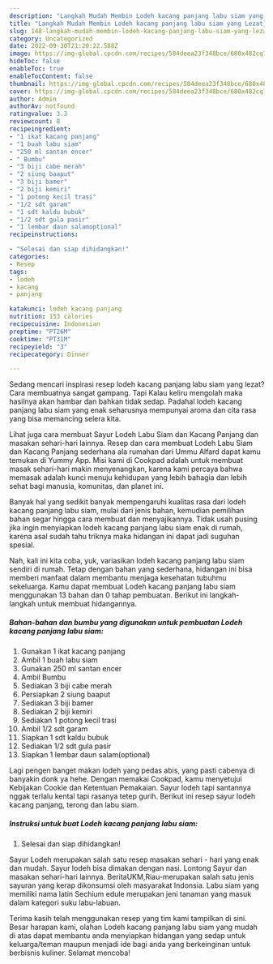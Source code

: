 ```yaml
---
description: "Langkah Mudah Membin Lodeh kacang panjang labu siam yang Lezat}"
title: "Langkah Mudah Membin Lodeh kacang panjang labu siam yang Lezat}"
slug: 148-langkah-mudah-membin-lodeh-kacang-panjang-labu-siam-yang-lezat
category: Uncategorized
date: 2022-09-30T21:20:22.588Z
image: https://img-global.cpcdn.com/recipes/584deea23f348bce/680x482cq70/lodeh-kacang-panjang-labu-siam-foto-resep-utama.jpg
hideToc: false
enableToc: true
enableTocContent: false
thumbnail: https://img-global.cpcdn.com/recipes/584deea23f348bce/680x482cq70/lodeh-kacang-panjang-labu-siam-foto-resep-utama.jpg
cover: https://img-global.cpcdn.com/recipes/584deea23f348bce/680x482cq70/lodeh-kacang-panjang-labu-siam-foto-resep-utama.jpg
author: Admin
authorAv: notfound
ratingvalue: 3.3
reviewcount: 8
recipeingredient:
- "1 ikat kacang panjang"
- "1 buah labu siam"
- "250 ml santan encer"
- " Bumbu"
- "3 biji cabe merah"
- "2 siung baaput"
- "3 biji bamer"
- "2 biji kemiri"
- "1 potong kecil trasi"
- "1/2 sdt garam"
- "1 sdt kaldu bubuk"
- "1/2 sdt gula pasir"
- "1 lembar daun salamoptional"
recipeinstructions:

- "Selesai dan siap dihidangkan!"
categories:
- Resep
tags:
- lodeh
- kacang
- panjang

katakunci: lodeh kacang panjang 
nutrition: 153 calories
recipecuisine: Indonesian
preptime: "PT26M"
cooktime: "PT31M"
recipeyield: "3"
recipecategory: Dinner

---
```



Sedang mencari inspirasi resep lodeh kacang panjang labu siam yang lezat? Cara membuatnya sangat gampang. Tapi Kalau keliru mengolah maka hasilnya akan hambar dan bahkan tidak sedap. Padahal lodeh kacang panjang labu siam yang enak seharusnya mempunyai aroma dan cita rasa yang bisa memancing selera kita.


Lihat juga cara membuat Sayur Lodeh Labu Siam dan Kacang Panjang dan masakan sehari-hari lainnya. Resep dan cara membuat Lodeh Labu Siam dan Kacang Panjang sederhana ala rumahan dari Ummu Alfard dapat kamu temukan di Yummy App. Misi kami di Cookpad adalah untuk membuat masak sehari-hari makin menyenangkan, karena kami percaya bahwa memasak adalah kunci menuju kehidupan yang lebih bahagia dan lebih sehat bagi manusia, komunitas, dan planet ini.

Banyak hal yang sedikit banyak mempengaruhi kualitas rasa dari lodeh kacang panjang labu siam, mulai dari jenis bahan, kemudian pemilihan bahan segar hingga cara membuat dan menyajikannya. Tidak usah pusing jika ingin menyiapkan lodeh kacang panjang labu siam enak di rumah, karena asal sudah tahu triknya maka hidangan ini dapat jadi suguhan spesial.


Nah, kali ini kita coba, yuk, variasikan lodeh kacang panjang labu siam sendiri di rumah. Tetap dengan bahan yang sederhana, hidangan ini bisa memberi manfaat dalam membantu menjaga kesehatan tubuhmu sekeluarga. Kamu dapat membuat Lodeh kacang panjang labu siam menggunakan 13 bahan dan 0 tahap pembuatan. Berikut ini langkah-langkah untuk membuat hidangannya.

<!--inarticleads1-->

##### Bahan-bahan dan bumbu yang digunakan untuk pembuatan Lodeh kacang panjang labu siam:

1. Gunakan 1 ikat kacang panjang
1. Ambil 1 buah labu siam
1. Gunakan 250 ml santan encer
1. Ambil  Bumbu
1. Sediakan 3 biji cabe merah
1. Persiapkan 2 siung baaput
1. Sediakan 3 biji bamer
1. Sediakan 2 biji kemiri
1. Sediakan 1 potong kecil trasi
1. Ambil 1/2 sdt garam
1. Siapkan 1 sdt kaldu bubuk
1. Sediakan 1/2 sdt gula pasir
1. Siapkan 1 lembar daun salam(optional)


Lagi pengen banget makan lodeh yang pedas abis, yang pasti cabenya di banyakin donk ya hehe. Dengan memakai Cookpad, kamu menyetujui Kebijakan Cookie dan Ketentuan Pemakaian. Sayur lodeh tapi santannya nggak terlalu kental tapi rasanya tetep gurih. Berikut ini resep sayur lodeh kacang panjang, terong dan labu siam. 

<!--inarticleads2-->

##### Instruksi untuk buat Lodeh kacang panjang labu siam:


1. Selesai dan siap dihidangkan!

Sayur Lodeh merupakan salah satu resep masakan sehari - hari yang enak dan mudah. Sayur lodeh bisa dimakan dengan nasi. Lontong Sayur dan masakan sehari-hari lainnya. BeritaUKM,Riau-merupakan salah satu jenis sayuran yang kerap dikonsumsi oleh masyarakat Indonsia. Labu siam yang memiliki nama latin Sechium edule merupakan jeni tanaman yang masuk dalam kategori suku labu-labuan. 

Terima kasih telah menggunakan resep yang tim kami tampilkan di sini. Besar harapan kami, olahan Lodeh kacang panjang labu siam yang mudah di atas dapat membantu anda menyiapkan hidangan yang sedap untuk keluarga/teman maupun menjadi ide bagi anda yang berkeinginan untuk berbisnis kuliner. Selamat mencoba!
